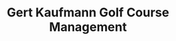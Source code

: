 ---
title: "Gert Kaufmann Golf Course Management"
url: /haimhausen/gert-kaufmann-golf-course-management/
shop: Golf
---